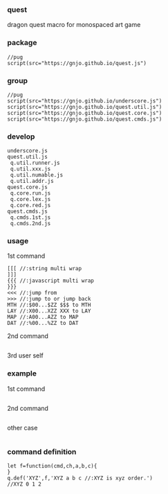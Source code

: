 ### quest
dragon quest macro for monospaced art game

### package
```
//pug
script(src="https://gnjo.github.io/quest.js")
```

### group
```
//pug
script(src="https://gnjo.github.io/underscore.js")
script(src="https://gnjo.github.io/quest.util.js")
script(src="https://gnjo.github.io/quest.core.js")
script(src="https://gnjo.github.io/quest.cmds.js")
```
### develop
```
underscore.js
quest.util.js
 q.util.runner.js
 q.util.xxx.js
 q.util.numable.js
 q.util.addr.js
quest.core.js
 q.core.run.js
 q.core.lex.js
 q.core.red.js
quest.cmds.js
 q.cmds.1st.js
 q.cmds.2nd.js
```

### usage
1st command
```
[[[ //:string multi wrap
]]]
{{{ //:javascript multi wrap
}}}
<<< //:jump from
>>> //:jump to or jump back
MTH //:$00...$ZZ $$$ to MTH
LAY //:X00...XZZ XXX to LAY
MAP //:A00...AZZ to MAP
DAT //:%00...%ZZ to DAT
```
2nd command
```
```
3rd user self

### example
1st command
```
```
2nd command
```
```
other case
```
```
### command definition
```
let f=function(cmd,ch,a,b,c){
}
q.def('XYZ',f,'XYZ a b c //:XYZ is xyz order.')
//XYZ 0 1 2
```
